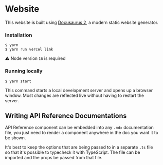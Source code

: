 # Website

This website is built using [Docusaurus 2](https://docusaurus.io/), a modern static website generator.

### Installation

```
$ yarn
$ yarn run vercel link
```

⚠️ Node version `16` is required

### Running locally

```
$ yarn start
```

This command starts a local development server and opens up a browser window. Most changes are reflected live without having to restart the server.

## Writing API Reference Documentations

API Reference component can be embedded into any `.mdx` documentation file, you just need to render a <ApiReference /> component anywhere in the doc you want it to be shown.

It's best to keep the options that are being passed to in a separate `.ts` file so that it's possible to typecheck it with TypeScript. The file can be imported and the props be passed from that file.
